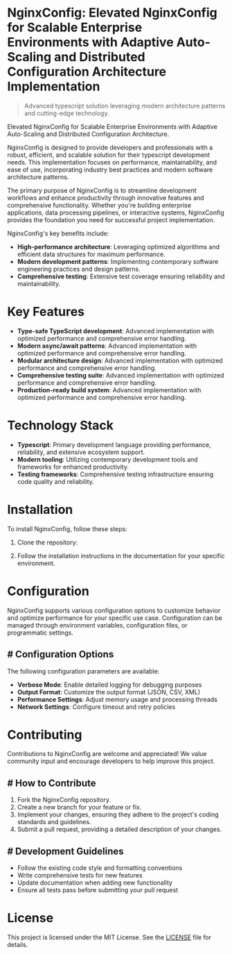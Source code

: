 <!-- fallback_NginxConfig_20251015183940_21307 -->

# NginxConfig: Elevated NginxConfig for Scalable Enterprise Environments with Adaptive Auto-Scaling and Distributed Configuration Architecture Implementation
> Advanced typescript solution leveraging modern architecture patterns and cutting-edge technology.

Elevated NginxConfig for Scalable Enterprise Environments with Adaptive Auto-Scaling and Distributed Configuration Architecture.

NginxConfig is designed to provide developers and professionals with a robust, efficient, and scalable solution for their typescript development needs. This implementation focuses on performance, maintainability, and ease of use, incorporating industry best practices and modern software architecture patterns.

The primary purpose of NginxConfig is to streamline development workflows and enhance productivity through innovative features and comprehensive functionality. Whether you're building enterprise applications, data processing pipelines, or interactive systems, NginxConfig provides the foundation you need for successful project implementation.

NginxConfig's key benefits include:

* **High-performance architecture**: Leveraging optimized algorithms and efficient data structures for maximum performance.
* **Modern development patterns**: Implementing contemporary software engineering practices and design patterns.
* **Comprehensive testing**: Extensive test coverage ensuring reliability and maintainability.

# Key Features

* **Type-safe TypeScript development**: Advanced implementation with optimized performance and comprehensive error handling.
* **Modern async/await patterns**: Advanced implementation with optimized performance and comprehensive error handling.
* **Modular architecture design**: Advanced implementation with optimized performance and comprehensive error handling.
* **Comprehensive testing suite**: Advanced implementation with optimized performance and comprehensive error handling.
* **Production-ready build system**: Advanced implementation with optimized performance and comprehensive error handling.

# Technology Stack

* **Typescript**: Primary development language providing performance, reliability, and extensive ecosystem support.
* **Modern tooling**: Utilizing contemporary development tools and frameworks for enhanced productivity.
* **Testing frameworks**: Comprehensive testing infrastructure ensuring code quality and reliability.

# Installation

To install NginxConfig, follow these steps:

1. Clone the repository:


2. Follow the installation instructions in the documentation for your specific environment.

# Configuration

NginxConfig supports various configuration options to customize behavior and optimize performance for your specific use case. Configuration can be managed through environment variables, configuration files, or programmatic settings.

## # Configuration Options

The following configuration parameters are available:

* **Verbose Mode**: Enable detailed logging for debugging purposes
* **Output Format**: Customize the output format (JSON, CSV, XML)
* **Performance Settings**: Adjust memory usage and processing threads
* **Network Settings**: Configure timeout and retry policies

# Contributing

Contributions to NginxConfig are welcome and appreciated! We value community input and encourage developers to help improve this project.

## # How to Contribute

1. Fork the NginxConfig repository.
2. Create a new branch for your feature or fix.
3. Implement your changes, ensuring they adhere to the project's coding standards and guidelines.
4. Submit a pull request, providing a detailed description of your changes.

## # Development Guidelines

* Follow the existing code style and formatting conventions
* Write comprehensive tests for new features
* Update documentation when adding new functionality
* Ensure all tests pass before submitting your pull request

# License

This project is licensed under the MIT License. See the [LICENSE](https://github.com/lisaantal/NginxConfig/blob/main/LICENSE) file for details.
